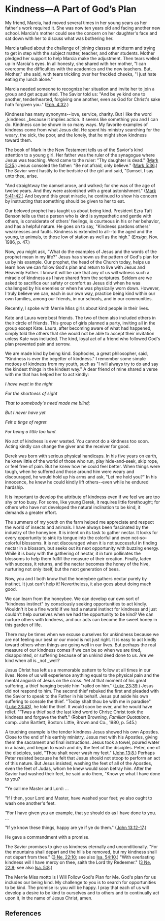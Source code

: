 # Kindness—A Part of God’s Plan

My friend, Marcia, had moved several times in her young years as her father's
work required it. She was now ten years old and facing another new school.
Marcia's mother could see the concern on her daughter's face and sat down with
her to discuss what was bothering her.

Marcia talked about the challenge of joining classes at midterm and trying to
get in step with the subject matter, teacher, and other students. Mother
pledged her support to help Marcia make the adjustment. Then tears welled up
in Marcia's eyes. In all honesty, she shared with her mother, "I can overcome
the difficulties with the academics and the new teachers. But, Mother," she
said, with tears trickling over her freckled cheeks, "I just hate eating my
lunch alone."

Marcia needed someone to recognize her situation and invite her to join a
group and get acquainted. The Savior told us: "And be ye kind one to another,
tenderhearted, forgiving one another, even as God for Christ's sake hath
forgiven you." ([Eph. 4:32](/scriptures/nt/eph/4.32?lang=eng#31).)

Kindness has many synonyms--love, service, charity. But I like the word
_kindness _because it implies action. It seems like something you and I can
do. Kindness can be shown in so many ways. My favorite examples of kindness
come from what Jesus did. He spent his ministry searching for the weary, the
sick, the poor, and the lonely, that he might show kindness toward them.

The book of Mark in the New Testament tells us of the Savior's kind attention
to a young girl. Her father was the ruler of the synagogue where Jesus was
teaching. Word came to the ruler: "Thy daughter is dead." ([Mark
5:35](/scriptures/nt/mark/5.35?lang=eng#34).) Jesus consoled the father: "Be
not afraid, only believe." ([Mark
5:36](/scriptures/nt/mark/5.36?lang=eng#35).) The Savior went hastily to the
bedside of the girl and said, "Damsel, I say unto thee, arise.

"And straightway the damsel arose, and walked; for she was of the age of
twelve years. And they were astonished with a great astonishment." ([Mark
5:41-42](/scriptures/nt/mark/5.41-42?lang=eng#40).) And beyond this great
miracle, he continued to show his concern by instructing that something should
be given to her to eat.

Our beloved prophet has taught us about being kind. President Ezra Taft Benson
tells us that a person who is kind is sympathetic and gentle with others, is
considerate of others' feelings, is courteous in his or her behavior, and has
a helpful nature. He goes on to say, "Kindness pardons others' weaknesses and
faults. Kindness is extended to all--to the aged and the young, to animals, to
those low of station as well as the high." (_Ensign,_ Nov. 1986, p. 47.)

Now, you might ask, "What do the examples of Jesus and the words of the
prophet mean in my life?" Jesus has shown us the pattern of God's plan for us
by his example. Our prophet, the head of the Church today, helps us learn how
we can follow God's plan and return to live with Jesus and Heavenly Father. I
know it will be rare that any of us will witness such a miracle of kindness as
I have shared from the scriptures. Seldom are we asked to sacrifice our safety
or comfort as Jesus did when he was challenged by his enemies or when he was
physically worn down. However, I truly believe we can, each in our own way,
practice being kind within our own families, among our friends, in our
schools, and in our communities.

Recently, I spoke with Merrie Miss girls about kind people in their lives.

Kate and Laura were best friends. The two of them also included others in
their circle of friends. This group of girls planned a party, inviting all in
the group except Kate. Laura, after becoming aware of what had happened,
simply told the others that she would not be able to accept their invitation
unless Kate was included. The kind, loyal act of a friend who followed God's
plan prevented pain and sorrow.

We are made kind by being kind. Sophocles, a great philosopher, said,
"Kindness is ever the begetter of kindness." I remember some simple mottoes of
kindness from my youth, such as "I will always try to do and say the kindest
things in the kindest way." A dear friend of mine shared a verse with me that
has helped her to act kindly:

_I have wept in the night_

_For the shortness of sight_

_That to somebody's need made me blind;_

_But I never have yet_

_Felt a tinge of regret_

_For being a little too kind._

No act of kindness is ever wasted. You cannot do a kindness too soon. Acting
kindly can change the giver and the receiver for good.

Derek was born with serious physical handicaps. In his five years on earth, he
knew little of the world of those who run, play hide-and-seek, skip rope, or
feel free of pain. But he knew how he could feel better. When things were
tough, when he suffered and those around him were weary and discouraged, he
would hold up his arms and ask, "Let me hold you?" In his innocence, he knew
he could kindly lift others--even while he endured hardship.

It is important to develop the attribute of kindness even if we feel we are
too shy or too busy. For some, like young Derek, it requires little
forethought; for others who have not developed the natural inclination to be
kind, it demands a greater effort.

The summers of my youth on the farm helped me appreciate and respect the world
of insects and animals. I have always been fascinated by the industry of the
honeybee. It is intent on its task to gather nectar. It looks for every
opportunity to sink its tongue into the colorful and even not-so-colorful
blossoms. It is not discouraged when it is not successful in finding nectar in
a blossom, but seeks out its next opportunity with buzzing energy. While it is
busy with the gathering of nectar, it in turn pollinates the blossoms to help
them fulfill the measure of their creation. Finally, laden with success, it
returns, and the nectar becomes the honey of the hive, nurturing not only
itself, but the next generation of bees.

Now, you and I both know that the honeybee gathers nectar purely by instinct.
It just can't help it! Nevertheless, it also goes about doing much good.

We can learn from the honeybee. We can develop our own sort of "kindness
instinct" by consciously seeking opportunities to act kindly. Wouldn't it be a
fine world if we had a natural instinct for kindness and just couldn't help
ourselves when we had the opportunity to be kind? We can nurture others with
kindness, and our acts can become the sweet honey in this garden of life.

There may be times when we excuse ourselves for unkindness because we are not
feeling our best or our mood is not just right. It is easy to act kindly
toward others when things are going well in our lives. But perhaps the real
measure of our kindness comes if we can be so when we are tired, disappointed,
or suffering because of an unkind deed done to us. Are we kind when all is
_not _well?

Jesus Christ has left us a memorable pattern to follow at all times in our
lives. None of us will experience anything equal to the physical pain and the
mental anguish of Jesus on the cross. Yet at that moment of his great
suffering, a thief hanging beside him "railed on him." ([Luke
23:39](/scriptures/nt/luke/23.39?lang=eng#38).) Jesus did not respond to him.
The second thief rebuked the first and pleaded with the Savior to speak to the
Father in his behalf. Jesus put aside his own suffering to console the thief.
"Today shalt thou be with me in paradise" ([Luke
23:43](/scriptures/nt/luke/23.43?lang=eng#42)), he told the thief. It would
soon be over, and he would have relief. "'Twas a thief said the last kind word
to Christ: Christ took the kindness and forgave the theft." (Robert Browning,
_Familiar Quotations,_ comp. John Bartlett, Boston: Little, Brown and Co.,
1980, p. 545.)

A touching example is the tender kindness Jesus showed his own Apostles. Close
to the end of his earthly ministry, Jesus met with his Apostles, giving them
the sacrament and final instructions. Jesus took a towel, poured water in a
basin, and began to wash and dry the feet of the disciples. Peter, one of the
disciples, said, "Thou shalt never wash my feet." ([John
13:8](/scriptures/nt/john/13.8?lang=eng#7).) Perhaps Peter resisted because he
felt that Jesus should not stoop to perform an act of this nature. But Jesus
insisted, washing the feet of all of the Apostles, even the feet of Judas,
whom he knew would soon betray him. After the Savior had washed their feet, he
said unto them, "Know ye what I have done to you?

"Ye call me Master and Lord: ...

"If I then, your Lord and Master, have washed your feet; ye also ought to wash
one another's feet.

"For I have given you an example, that ye should do as I have done to you. ...

"If ye know these things, happy are ye if ye do them." ([John
13:12-17](/scriptures/nt/john/13.12-17?lang=eng#11).)

He gave a commandment with a promise.

The Savior promises to give us kindness eternally and unconditionally. "For
the mountains shall depart and the hills be removed, but my kindness shall not
depart from thee." ([3 Ne. 22:10](/scriptures/bofm/3-ne/22.10?lang=eng#9); see
also [Isa. 54:10](/scriptures/ot/isa/54.10?lang=eng#9).) "With everlasting
kindness will I have mercy on thee, saith the Lord thy Redeemer." ([3 Ne.
22:8](/scriptures/bofm/3-ne/22.8?lang=eng#7); see also [Isa.
5:8](/scriptures/ot/isa/5.8?lang=eng#7).)

The Merrie Miss motto is I Will Follow God's Plan for Me. God's plan for us
includes our being kind. My challenge to you is to search for opportunities to
be kind. The promise is: you will be happy. I pray that each of us will
develop a desire to be kind to ourselves and to others and to continually act
upon it, in the name of Jesus Christ, amen.

## References


